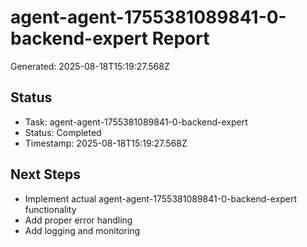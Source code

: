 # agent-agent-1755381089841-0-backend-expert Report

Generated: 2025-08-18T15:19:27.568Z

## Status
- Task: agent-agent-1755381089841-0-backend-expert
- Status: Completed
- Timestamp: 2025-08-18T15:19:27.568Z

## Next Steps
- Implement actual agent-agent-1755381089841-0-backend-expert functionality
- Add proper error handling
- Add logging and monitoring
